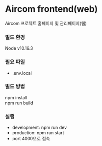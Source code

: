 # Aircom frontend(web)
Aircom 프로젝트 홈페이지 및 관리페이지(웹)  

### 빌드 환경
Node v10.16.3

### 필요 파일
- .env.local

### 빌드 방법
npm install  
npm run build

### 실행
- development: npm run dev
- production: npm run start
- port 4000으로 접속